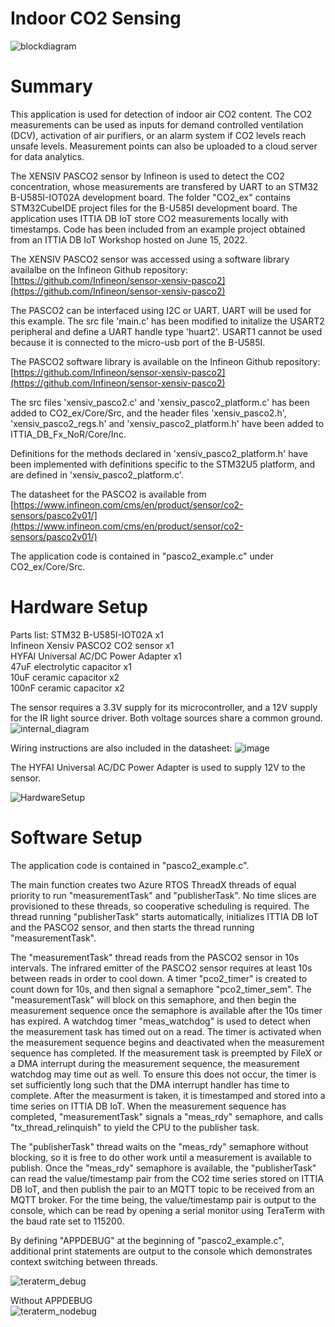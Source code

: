 # Indoor CO2 Sensing

![blockdiagram](https://user-images.githubusercontent.com/76540445/192641730-168c4bf1-e662-4bef-a312-0dc307cb4783.png)

# Summary

This application is used for detection of indoor air CO2 content. The CO2 measurements can be used as inputs for demand controlled ventilation (DCV), activation of air purifiers, or an alarm system if CO2 levels reach unsafe levels. Measurement points can also be uploaded to a cloud server for data analytics.

The XENSIV PASCO2 sensor by Infineon is used to detect the CO2 concentration, whose measurements are transfered by UART to an STM32 B-U585I-IOT02A development board. The folder "CO2_ex" contains STM32CubeIDE project files for the B-U585I development board. The application uses ITTIA DB IoT store CO2 measurements locally with timestamps. Code has been included from an example project obtained from an ITTIA DB IoT Workshop hosted on June 15, 2022.

The XENSIV PASCO2 sensor was accessed using a software library availalbe on the Infineon Github repository:
[https://github.com/Infineon/sensor-xensiv-pasco2](https://github.com/Infineon/sensor-xensiv-pasco2)

The PASCO2 can be interfaced using I2C or UART. UART will be used for this example. The src file 'main.c' has been modified to initalize the USART2 peripheral and define a UART handle type 'huart2'. USART1 cannot be used because it is connected to the micro-usb port of the B-U585I.

The PASCO2 software library is available on the Infineon Github repository:
[https://github.com/Infineon/sensor-xensiv-pasco2](https://github.com/Infineon/sensor-xensiv-pasco2)

The src files 'xensiv_pasco2.c' and 'xensiv_pasco2_platform.c' has been added to CO2_ex/Core/Src, and the header files 'xensiv_pasco2.h', 'xensiv_pasco2_regs.h' and 'xensiv_pasco2_platform.h' have been added to ITTIA_DB_Fx_NoR/Core/Inc.

Definitions for the methods declared in 'xensiv_pasco2_platform.h' have been implemented with definitions specific to the STM32U5 platform, and are defined in 'xensiv_pasco2_platform.c'.

The datasheet for the PASCO2 is available from [https://www.infineon.com/cms/en/product/sensor/co2-sensors/pasco2v01/](https://www.infineon.com/cms/en/product/sensor/co2-sensors/pasco2v01/)

The application code is contained in "pasco2_example.c" under CO2_ex/Core/Src.

# Hardware Setup

Parts list: STM32 B-U585I-IOT02A x1     <br />
Infineon Xensiv PASCO2 CO2 sensor x1    <br />
HYFAI Universal AC/DC Power Adapter x1  <br />
47uF electrolytic capacitor x1          <br />
10uF ceramic capacitor x2               <br />
100nF ceramic capacitor x2              <br />

The sensor requires a 3.3V supply for its microcontroller, and a 12V supply for the IR light source driver. Both voltage sources share a common ground.
 ![internal_diagram](https://user-images.githubusercontent.com/76540445/189276004-33408bd3-8a63-42dd-a08c-f0691aa2c0a3.PNG)
 
Wiring instructions are also included in the datasheet:
![image](https://user-images.githubusercontent.com/76540445/189276868-cf4ef7b2-ba99-4a4c-9e0b-459334d7ff51.png)

The HYFAI Universal AC/DC Power Adapter is used to supply 12V to the sensor.

![HardwareSetup](https://user-images.githubusercontent.com/76540445/192639246-1f9dbbc1-75c1-4d8b-8097-dcc0d2173a4e.jpg)

# Software Setup

The application code is contained in "pasco2_example.c".

The main function creates two Azure RTOS ThreadX threads of equal priority to run "measurementTask" and "publisherTask". No time slices are provisioned to these threads, so cooperative scheduling is required. The thread running "publisherTask" starts automatically, initializes ITTIA DB IoT and the PASCO2 sensor, and then starts the thread running "measurementTask".

The "measurementTask" thread reads from the PASCO2 sensor in 10s intervals. The infrared emitter of the PASCO2 sensor requires at least 10s between reads in order to cool down. A timer "pco2_timer" is created to count down for 10s, and then signal a semaphore "pco2_timer_sem". The "measurementTask" will block on this semaphore, and then begin the measurement sequence once the semaphore is available after the 10s timer has expired. A watchdog timer "meas_watchdog" is used to detect when the measurement task has timed out on a read. The timer is activated when the measurement sequence begins and deactivated when the measurement sequence has completed. If the measurement task is preempted by FileX or a DMA interrupt during the measurement sequence, the measurement watchdog may time out as well. To ensure this does not occur, the timer is set sufficiently long such that the DMA interrupt handler has time to complete. After the measurment is taken, it is timestamped and stored into a time series on ITTIA DB IoT. When the measurement sequence has completed, "measurementTask" signals a "meas_rdy" semaphore, and calls "tx_thread_relinquish" to yield the CPU to the publisher task.

The "publisherTask" thread waits on the "meas_rdy" semaphore without blocking, so it is free to do other work until a measurement is available to publish. Once the "meas_rdy" semaphore is available, the "publisherTask" can read the value/timestamp pair from the CO2 time series stored on ITTIA DB IoT, and then publish the pair to an MQTT topic to be received from an MQTT broker. For the time being, the value/timestamp pair is output to the console, which can be read by opening a serial monitor using TeraTerm with the baud rate set to 115200.

By defining "APPDEBUG" at the beginning of "pasco2_example.c", additional print statements are output to the console which demonstrates context switching between threads. 

![teraterm_debug](https://user-images.githubusercontent.com/76540445/192642541-a5197149-833d-42db-94a4-93e124e82857.PNG)

Without APPDEBUG<br />
![teraterm_nodebug](https://user-images.githubusercontent.com/76540445/192642572-5468ed5d-9880-4c3f-add3-f5ee4e53d8a8.PNG)

